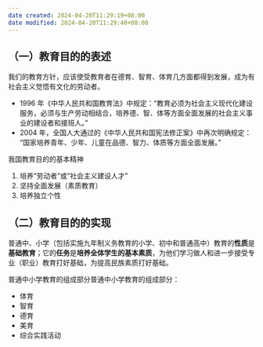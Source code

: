 ```yaml
---
date created: 2024-04-20T11:29:19+08:00
date modified: 2024-04-20T11:29:40+08:00
---
```

## （一）教育目的的表述

我们的教育方针，应该使受教育者在德育、智育、体育几方面都得到发展，成为有社会主义觉悟有文化的劳动者。
- 1996 年《中华人民共和国教育法》中规定：“教育必须为社会主义现代化建设服务，必须与生产劳动相结合，培养德、智、体等方面全面发展的社会主义事业的建设者和接班人。”
- 2004 年，全国人大通过的《中华人民共和国宪法修正案》中再次明确规定： “国家培养青年、少年、儿童在品德、智力、体质等方面全面发展。”

我国教育目的的基本精神
1. 培养“劳动者”或“社会主义建设人才”
2. 坚持全面发展（素质教育）
3. 培养独立个性

## （二）教育目的的实现

普通中、小学（包括实施九年制义务教育的小学、初中和普通高中）教育的**性质**是**基础教育**；它的**任务**是**培养全体学生的基本素质**，为他们学习做人和进一步接受专业（职业）教育打好基础，为提高民族素质打好基础。

普通中小学教育的组成部分普通中小学教育的组成部分：
- 体育
- 智育
- 德育
- 美育
- 综合实践活动